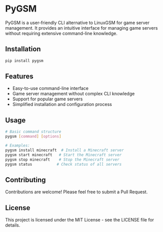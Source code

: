 # PyGSM

PyGSM is a user-friendly CLI alternative to LinuxGSM for game server management. It provides an intuitive interface for managing game servers without requiring extensive command-line knowledge.

## Installation

```bash
pip install pygsm
```

## Features

- Easy-to-use command-line interface
- Game server management without complex CLI knowledge
- Support for popular game servers
- Simplified installation and configuration process

## Usage

```bash
# Basic command structure
pygsm [command] [options]

# Examples:
pygsm install minecraft  # Install a Minecraft server
pygsm start minecraft   # Start the Minecraft server
pygsm stop minecraft    # Stop the Minecraft server
pygsm status           # Check status of all servers
```

## Contributing

Contributions are welcome! Please feel free to submit a Pull Request.

## License

This project is licensed under the MIT License - see the LICENSE file for details. 